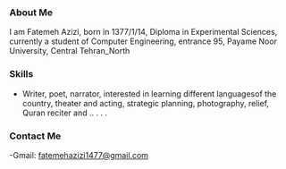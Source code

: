 ### About Me
I am Fatemeh Azizi, born in 1377/1/14, Diploma in Experimental Sciences, currently a student of Computer Engineering, entrance 95, Payame Noor University, Central Tehran_North
### Skills
 + Writer, poet, narrator, interested in learning different languages ​​of the country, theater and acting, strategic planning, photography, relief, Quran reciter and ..
.
.
.
### Contact Me
-Gmail: fatemehazizi1477@gmail.com
